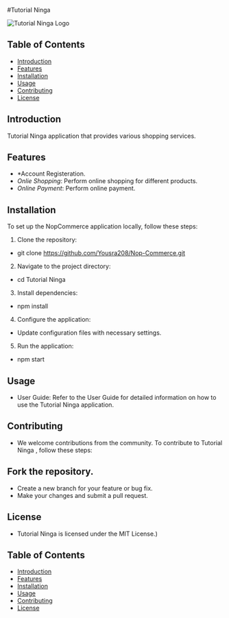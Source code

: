 #Tutorial Ninga 

![Tutorial Ninga Logo](https://www.google.com/imgres?imgurl=https%3A%2F%2Fstoreassets.im-cdn.com%2Flogos%2Fbbb2ee%2Fuploads%2Fprofile_images%2Fuser_bbb2ee574d27401ab47cafb1847dffc1%2FQAFoxNoTrans_0x0_webp.png&tbnid=w9amR-Du23lfBM&vet=12ahUKEwj61qmZ9uyBAxW6mycCHYSuD4UQMygBegQIARAy..i&imgrefurl=https%3A%2F%2Ftutorialsninja.myinstamojo.com%2F&docid=150l2oIOZicXbM&w=267&h=214&q=tutorialsninja%20shopping%20website&ved=2ahUKEwj61qmZ9uyBAxW6mycCHYSuD4UQMygBegQIARAy.png)

## Table of Contents

- [Introduction](#introduction)
- [Features](#features)
- [Installation](#installation)
- [Usage](#usage)
- [Contributing](#contributing)
- [License](#license)

## Introduction

Tutorial Ninga application that provides various shopping services.

## Features

- *Account Registeration.
- *Onlie Shopping*: Perform online shopping for different products.
- *Online Payment*: Perform online payment.


## Installation

To set up the NopCommerce application locally, follow these steps:

1. Clone the repository:
*   git clone https://github.com/Yousra208/Nop-Commerce.git
2. Navigate to the project directory:
*   cd Tutorial Ninga
3. Install dependencies:
*   npm install
4. Configure the application:

* Update configuration files with necessary settings.
5. Run the application:
*   npm start

## Usage
* User Guide: Refer to the User Guide for detailed information on how to use the Tutorial Ninga application.

## Contributing
* We welcome contributions from the community. To contribute to Tutorial Ninga , follow these steps:

## Fork the repository.
* Create a new branch for your feature or bug fix.
* Make your changes and submit a pull request.

## License
* Tutorial Ninga  is licensed under the MIT License.)

## Table of Contents

- [Introduction](#introduction)
- [Features](#features)
- [Installation](#installation)
- [Usage](#usage)
- [Contributing](#contributing)
- [License](#license)


